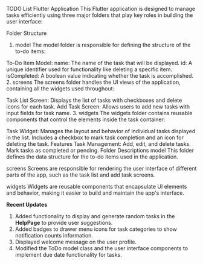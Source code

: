TODO List Flutter Application
This Flutter application is designed to manage tasks efficiently using three major folders that play key roles in building the user interface:

Folder Structure
1. model
The model folder is responsible for defining the structure of the to-do items:

To-Do Item Model:
name: The name of the task that will be displayed.
id: A unique identifier used for functionality like deleting a specific item.
isCompleted: A boolean value indicating whether the task is accomplished.
2. screens
The screens folder handles the UI views of the application, containing all the widgets used throughout:

Task List Screen:
Displays the list of tasks with checkboxes and delete icons for each task.
Add Task Screen:
Allows users to add new tasks with input fields for task name.
3. widgets
The widgets folder contains reusable components that control the elements inside the task container:

Task Widget:
Manages the layout and behavior of individual tasks displayed in the list.
Includes a checkbox to mark task completion and an icon for deleting the task.
Features
Task Management:
Add, edit, and delete tasks.
Mark tasks as completed or pending.
Folder Descriptions
model
This folder defines the data structure for the to-do items used in the application.

screens
Screens are responsible for rendering the user interface of different parts of the app, such as the task list and add task screens.

widgets
Widgets are reusable components that encapsulate UI elements and behavior, making it easier to build and maintain the app's interface.

**Recent Updates**
1. Added functionality to display and generate random tasks in the **HelpPage** to provide user suggestions.
2. Added badges to drawer menu icons for task categories to show notification counts information.
3. Displayed welcome message on the user profile.
4. Modified the ToDo model class and the user interface components to implement due date functionality for tasks.

